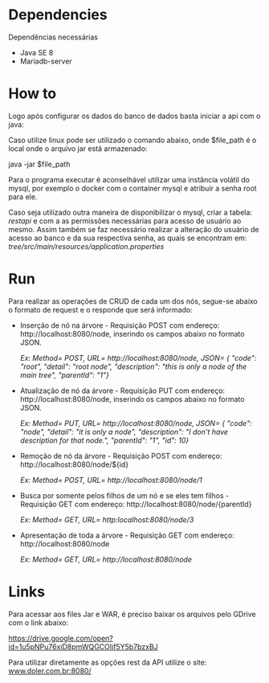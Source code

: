 # Dependencies

Dependências necessárias

* Java SE 8
* Mariadb-server

# How to

Logo após configurar os dados do banco de dados basta iniciar a api com o java:

Caso utilize linux pode ser utilizado o comando abaixo, onde $file_path é o local onde o arquivo jar está armazenado:

java -jar $file_path

Para o programa executar é aconselhável utilizar uma instância volátil do mysql, por exemplo o docker com o container mysql e atribuir a senha root para ele.

Caso seja utilizado outra maneira de disponibilizar o mysql, criar a tabela: *restapi*  e com a as permissões necessárias para acesso de usuário ao mesmo.
Assim também se faz necessário realizar a alteração do usuário de acesso ao banco e da sua respectiva senha, as quais se encontram em:
*tree/src/main/resources/application.properties*

# Run

Para realizar as operações de CRUD de cada um dos nós, segue-se abaixo o formato de request e o responde que será informado:

* Inserção de nó na árvore - Requisição POST com endereço: http://localhost:8080/node, inserindo os campos abaixo no formato JSON.
  
  *Ex: Method= POST, URL= http://localhost:8080/node, JSON= {	"code": "root",	"detail": "root node",	"description": "this is only a node of the main tree",	"parentId": "1"}*

* Atualização de nó da árvore - Requisição PUT com endereço: http://localhost:8080/node, inserindo os campos abaixo no formato JSON.
  
  *Ex: Method= PUT, URL= http://localhost:8080/node, JSON= {	"code": "node",	"detail": "it is only a node",	"description": "I don't have description for that node.",	"parentId": "1", "id": 10}*

* Remoção de nó da árvore - Requisição POST com endereço: http://localhost:8080/node/${id}
  
  *Ex: Method= POST, URL= http://localhost:8080/node/1*

* Busca por somente pelos filhos de um nó e se eles tem filhos - Requisição GET com endereço: http://localhost:8080/node/{parentId}
  
  *Ex: Method= GET, URL= http:localhost:8080/node/3*

* Apresentação de toda a árvore - Requisição GET com endereço: http://localhost:8080/node
  
  *Ex: Method= GET, URL= http://localhost:8080/node*


# Links

Para acessar aos files Jar e WAR, é preciso baixar os arquivos pelo GDrive com o link abaixo:

https://drive.google.com/open?id=1u5pNPu76xiD8pmWQGCOIjf5Y5b7bzxBJ

Para utilizar diretamente as opções rest da API utilize o site:
www.doler.com.br:8080/


